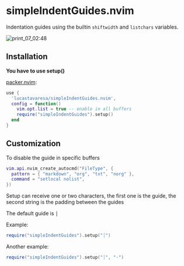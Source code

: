 # simpleIndentGuides.nvim

Indentation guides using the builtin `shiftwidth` and `listchars` variables.

![print_07_02:48](https://user-images.githubusercontent.com/80704612/200235123-f0b1c4dc-9159-47b7-bb4a-92e1c5e658db.png)

## Installation

**You have to use setup()**

[packer.nvim](https://github.com/wbthomason/packer.nvim):

```lua
use {
  'lucastavaresa/simpleIndentGuides.nvim',
  config = function()
    vim.opt.list = true -- enable in all buffers
    require("simpleIndentGuides").setup()
  end
}
```

## Customization

To disable the guide in specific buffers

```lua
vim.api.nvim_create_autocmd("FileType", {
  pattern = { "markdown", "org", "txt", "norg" },
  command = "setlocal nolist",
})
```

Setup can receive one or two characters,
the first one is the guide,
the second string is the padding between the guides

The default guide is `│`

Example:

```lua
require("simpleIndentGuides").setup("┊")
```

Another example:

```lua
require("simpleIndentGuides").setup("┊", "·")
```
